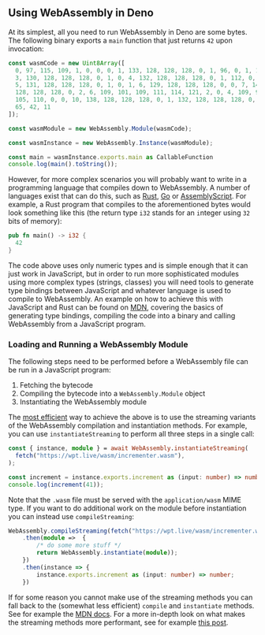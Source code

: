 ## Using WebAssembly in Deno

At its simplest, all you need to run WebAssembly in Deno are some bytes. The following binary exports a `main` function that just returns `42` upon invocation:

<!-- deno-fmt-ignore -->
```ts
const wasmCode = new Uint8Array([
  0, 97, 115, 109, 1, 0, 0, 0, 1, 133, 128, 128, 128, 0, 1, 96, 0, 1, 127,
  3, 130, 128, 128, 128, 0, 1, 0, 4, 132, 128, 128, 128, 0, 1, 112, 0, 0,
  5, 131, 128, 128, 128, 0, 1, 0, 1, 6, 129, 128, 128, 128, 0, 0, 7, 145,
  128, 128, 128, 0, 2, 6, 109, 101, 109, 111, 114, 121, 2, 0, 4, 109, 97,
  105, 110, 0, 0, 10, 138, 128, 128, 128, 0, 1, 132, 128, 128, 128, 0, 0,
  65, 42, 11
]);

const wasmModule = new WebAssembly.Module(wasmCode);

const wasmInstance = new WebAssembly.Instance(wasmModule);

const main = wasmInstance.exports.main as CallableFunction
console.log(main().toString());
```

However, for more complex scenarios you will probably want to write in a programming language that compiles down to WebAssembly. A number of languages exist that can do this, such as [Rust](https://www.rust-lang.org/), [Go](https://golang.org/) or [AssemblyScript](https://www.assemblyscript.org/). For example, a Rust program that compiles to the aforementioned bytes would look something like this (the return type `i32` stands for an `i`nteger using `32` bits of memory):

```rust
pub fn main() -> i32 {
  42
}
```

The code above uses only numeric types and is simple enough that it can just work in JavaScript, but in order to run more sophisticated modules using more complex types (strings, classes) you will need tools to generate type bindings between JavaScript and whatever language is used to compile to WebAssembly. An example on how to achieve this with JavaScript and Rust can be found on [MDN](https://developer.mozilla.org/en-US/docs/WebAssembly/Rust_to_wasm), covering the basics of generating type bindings, compiling the code into a binary and calling WebAssembly from a JavaScript program.

### Loading and Running a WebAssembly Module

The following steps need to be performed before a WebAssembly file can be run in a JavaScript program:

1. Fetching the bytecode
2. Compiling the bytecode into a `WebAssembly.Module` object
3. Instantiating the WebAssembly module

The [most efficient](https://developer.mozilla.org/en-US/docs/Web/JavaScript/Reference/Global_Objects/WebAssembly/instantiateStreaming) way to achieve the above is to use the streaming variants of the WebAssembly compilation and instantiation methods. For example, you can use `instantiateStreaming` to perform all three steps in a single call:

```ts
const { instance, module } = await WebAssembly.instantiateStreaming(
  fetch("https://wpt.live/wasm/incrementer.wasm"),
);

const increment = instance.exports.increment as (input: number) => number;
console.log(increment(41));
```

Note that the `.wasm` file must be served with the `application/wasm` MIME type. If you want to do additional work on the module before instantiation you can instead use `compileStreaming`:

```ts
WebAssembly.compileStreaming(fetch("https://wpt.live/wasm/incrementer.wasm"))
    .then(module =>  {
        /* do some more stuff */
        return WebAssembly.instantiate(module));
    })
    .then(instance => {
        instance.exports.increment as (input: number) => number;
    })
```

If for some reason you cannot make use of the streaming methods you can fall back to the (somewhat less efficient) `compile` and `instantiate` methods. See for example the [MDN docs](https://developer.mozilla.org/en-US/docs/Web/JavaScript/Reference/Global_Objects/WebAssembly/instantiate). For a more in-depth look on what makes the streaming methods more performant, see for example [this post](https://hacks.mozilla.org/2018/01/making-webassembly-even-faster-firefoxs-new-streaming-and-tiering-compiler/).
